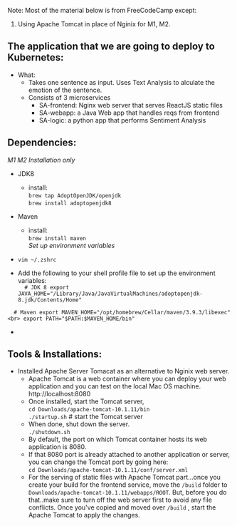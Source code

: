 
Note: Most of the material below is from FreeCodeCamp except:
1. Using Apache Tomcat in place of Nginix for M1, M2. 

## The application that we are going to deploy to Kubernetes:
- What: 
  - Takes one sentence as input. Uses Text Analysis to alculate the emotion of the sentence. 
  - Consists of 3 microservices
    - SA-frontend: Nginx web server that serves ReactJS static files 
    - SA-webapp: a Java Web app that handles reqs from frontend
    - SA-logic: a python app that performs Sentiment Analysis 

## Dependencies:
_M1 M2 Installation only_
- JDK8
  - install:<br>
    `brew tap AdoptOpenJDK/openjdk`<br>
    `brew install adoptopenjdk8`

- Maven
  - install:<br>
    `brew install maven`<br>
_Set up environment variables_
- `vim ~/.zshrc`
- Add the following to your shell profile file to set up the environment variables:<br>
`  # JDK 8
export JAVA_HOME="/Library/Java/JavaVirtualMachines/adoptopenjdk-8.jdk/Contents/Home"`

`  # Maven
export MAVEN_HOME="/opt/homebrew/Cellar/maven/3.9.3/libexec"<br>
export PATH="$PATH:$MAVEN_HOME/bin"`

  - 
## Tools & Installations:
- Installed Apache Server Tomacat as an alternative to Nginix web server. 
  - Apache Tomcat is a web container where you can deploy your web application and you can test on the local Mac OS machine. http://localhost:8080
  - Once installed, start the Tomcat server,<br>
    `cd Downloads/apache-tomcat-10.1.11/bin`<br>
    `./startup.sh` # start the Tomcat server
  - When done, shut down the server.<br>
    `./shutdown.sh` 
  -  By default, the port on which Tomcat container hosts its web application is 8080. 
  -  If that 8080 port is already attached to another application or server, you can change the Tomcat port by going here:<br>
    `cd Downloads/apache-tomcat-10.1.11/conf/server.xml`
  -  For the serving of static files with Apache Tomcat part...once you create your build for the frontend service, move the `/build` folder to `Downloads/apache-tomcat-10.1.11/webapps/ROOT`. But, before you do that..make sure to turn off the web server first to avoid any file conflicts. Once you've copied and moved over `/build` , start the Apache Tomcat to apply the changes.
  
